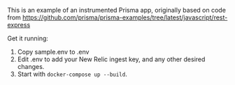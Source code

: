 This is an example of an instrumented Prisma app, originally based on
code from
https://github.com/prisma/prisma-examples/tree/latest/javascript/rest-express

Get it running:

1. Copy sample.env to .env
2. Edit .env to add your New Relic ingest key, and any other desired changes.
3. Start with `docker-compose up --build`.
